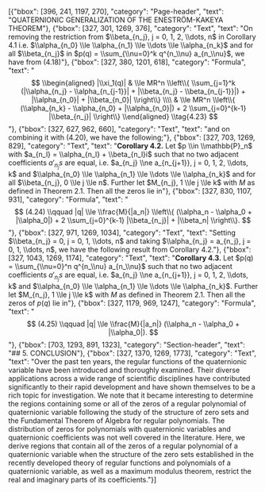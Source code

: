 [{"bbox": [396, 241, 1197, 270], "category": "Page-header", "text": "QUATERNIONIC GENERALIZATION OF THE ENESTRÖM-KAKEYA THEOREM"}, {"bbox": [327, 301, 1269, 376], "category": "Text", "text": "On removing the restriction from $\\beta_{n_j}, j = 0, 1, 2, \\dots, n$ in Corollary 4.1 i.e. $\\alpha_{n_0} \\le \\alpha_{n_1} \\le \\dots \\le \\alpha_{n_k}$ and for all $\\beta_{n_j}$ in $p(q) = \\sum_{\\nu=0}^k q^{n_\\nu} a_{n_\\nu}$, we have from (4.18)"}, {"bbox": [327, 380, 1201, 618], "category": "Formula", "text": "$$ \\begin{aligned} |\\xi_1(q)| & \\le MR^n \\left\\{ \\sum_{j=1}^k (|\\alpha_{n_j} - \\alpha_{n_{j-1}}| + |\\beta_{n_j} - \\beta_{n_{j-1}}|) + |\\alpha_{n_0}| + |\\beta_{n_0}| \\right\\} \\\\ & \\le MR^n \\left\\{ (\\alpha_{n_k} - \\alpha_{n_0} + |\\alpha_{n_0}|) + 2 \\sum_{j=0}^{k-1} |\\beta_{n_j}| \\right\\} \\end{aligned} \\tag{4.23} $$"}, {"bbox": [327, 627, 962, 660], "category": "Text", "text": "and on combining it with (4.20), we have the following;"}, {"bbox": [327, 703, 1269, 829], "category": "Text", "text": "**Corollary 4.2.** Let $p \\in \\mathbb{P}_n$ with $a_{n_l} = \\alpha_{n_l} + \\beta_{n_l}i$ such that no two adjacent coefficients $a'_{n_j} s$ are equal, i.e. $a_{n_j} \\ne a_{n_{j+1}}, j = 0, 1, 2, \\dots, k$ and $\\alpha_{n_0} \\le \\alpha_{n_1} \\le \\dots \\le \\alpha_{n_k}$ and for all $\\beta_{n_j}, 0 \\le j \\le n$. Further let $M_{n_j}, 1 \\le j \\le k$ with $M$ as defined in Theorem 2.1. Then all the zeros lie in"}, {"bbox": [327, 830, 1107, 931], "category": "Formula", "text": "$$ (4.24) \\qquad |q| \\le \\frac{M}{|a_n|} \\left\\{ (\\alpha_n - \\alpha_0 + |\\alpha_0|) + 2 \\sum_{j=0}^{k-1} |\\beta_{n_j}| + |\\beta_n| \\right\\}. $$"}, {"bbox": [327, 971, 1269, 1034], "category": "Text", "text": "Setting $\\beta_{n_j} = 0, j = 0, 1, \\dots, n$ and taking $\\alpha_{n_j} = a_{n_j}, j = 0, 1, \\dots, n$, we have the following result from Corollary 4.2."}, {"bbox": [327, 1043, 1269, 1174], "category": "Text", "text": "**Corollary 4.3.** Let $p(q) = \\sum_{\\nu=0}^n q^{n_\\nu} a_{n_\\nu}$ such that no two adjacent coefficients $a'_{n_j} s$ are equal, i.e. $a_{n_j} \\ne a_{n_{j+1}}, j = 0, 1, 2, \\dots, k$ and $\\alpha_{n_0} \\le \\alpha_{n_1} \\le \\dots \\le \\alpha_{n_k}$. Further let $M_{n_j}, 1 \\le j \\le k$ with $M$ as defined in Theorem 2.1. Then all the zeros of $p(q)$ lie in"}, {"bbox": [327, 1179, 969, 1247], "category": "Formula", "text": "$$ (4.25) \\qquad |q| \\le \\frac{M}{|a_n|} (\\alpha_n - \\alpha_0 + |\\alpha_0|). $$"}, {"bbox": [703, 1293, 891, 1323], "category": "Section-header", "text": "## 5. CONCLUSION"}, {"bbox": [327, 1370, 1269, 1773], "category": "Text", "text": "Over the past ten years, the regular functions of the quaternionic variable have been introduced and thoroughly examined. Their diverse applications across a wide range of scientific disciplines have contributed significantly to their rapid development and have shown themselves to be a rich topic for investigation. We note that it became interesting to determine the regions containing some or all of the zeros of a regular polynomial of quaternionic variable following the study of the structure of zero sets and the Fundamental Theorem of Algebra for regular polynomials. The distribution of zeros for polynomials with quaternionic variables and quaternionic coefficients was not well covered in the literature. Here, we derive regions that contain all of the zeros of a regular polynomial of a quaternionic variable when the structure of the zero sets established in the recently developed theory of regular functions and polynomials of a quaternionic variable, as well as a maximum modulus theorem, restrict the real and imaginary parts of its coefficients."}]